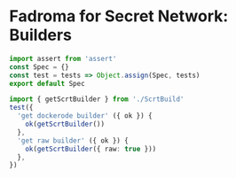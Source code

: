 # Fadroma for Secret Network: Builders

```typescript
import assert from 'assert'
const Spec = {}
const test = tests => Object.assign(Spec, tests)
export default Spec
```

```typescript
import { getScrtBuilder } from './ScrtBuild'
test({
  'get dockerode builder' ({ ok }) {
    ok(getScrtBuilder())
  },
  'get raw builder' ({ ok }) {
    ok(getScrtBuilder({ raw: true }))
  },
})
```
